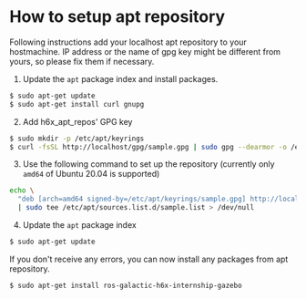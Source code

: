 # How to setup apt repository

Following instructions add your localhost apt repository to your hostmachine. IP address or the name of gpg key might be different from yours, so please fix them if necessary.

1. Update the `apt` package index and install packages.

```sh
$ sudo apt-get update
$ sudo apt-get install curl gnupg
```

2. Add h6x_apt_repos' GPG key

```sh
$ sudo mkdir -p /etc/apt/keyrings
$ curl -fsSL http://localhost/gpg/sample.gpg | sudo gpg --dearmor -o /etc/apt/keyrings/sample.gpg
```

3. Use the following command to set up the repository (currently only `amd64` of Ubuntu 20.04 is supported)

```sh
echo \
  "deb [arch=amd64 signed-by=/etc/apt/keyrings/sample.gpg] http://localhost/ stable main" \
  | sudo tee /etc/apt/sources.list.d/sample.list > /dev/null
```

4. Update the `apt` package index

```sh
$ sudo apt-get update
```

If you don't receive any errors, you can now install any packages from apt repository.

```sh
$ sudo apt-get install ros-galactic-h6x-internship-gazebo
```
